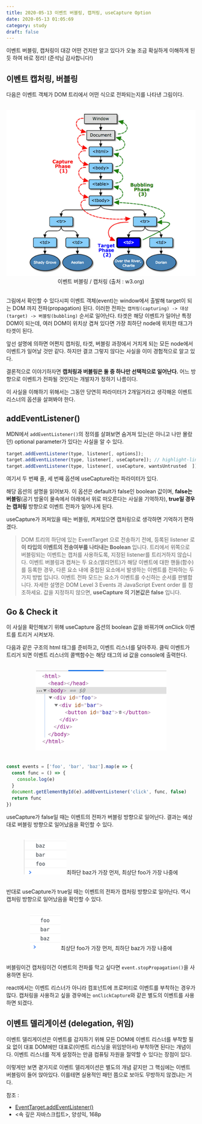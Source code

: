 ```yaml
---
title: 2020-05-13 이벤트 버블링, 캡처링, useCapture Option
date: 2020-05-13 01:05:69
category: study
draft: false
---
```


이벤트 버블링, 캡처링이 대강 어떤 건지만 알고 있다가 오늘 조금 확실하게 이해하게 된 듯 하여 바로 정리! (준석님 감사합니다!)

## 이벤트 캡처링, 버블링

다음은 이벤트 객체가 DOM 트리에서 어떤 식으로 전파되는지를 나타낸 그림이다.

<br>

<div align="center"><img src="./images/051304.png" />이벤트 버블링 / 캡처링 (출처 : w3.org)</div>

<br>

그림에서 확인할 수 있다시피 이벤트 객체(event)는 window에서 출발해 target이 되는 DOM 까지 전파(propagation) 된다. 이러한 전파는 `캡처링(capturing) -> 대상(target) -> 버블링(bubbling)` 순서로 일어난다. 타겟은 해당 이벤트가 일어난 특정 DOM이 되는데, 여러 DOM이 위치상 겹쳐 있다면 가장 최하단 node에 위치한 태그가 타겟이 된다.

앞선 설명에 의하면 어쩐지 캡처링, 타겟, 버블링 과정에서 거치게 되는 모든 node에서 이벤트가 일어날 것만 같다. 하지만 결코 그렇지 않다는 사실을 이미 경험적으로 알고 있다.

결론적으로 이야기하자면 **캡처링과 버블링은 둘 중 하나만 선택적으로 일어난다.** 어느 방향으로 이벤트가 전파될 것인지는 개발자가 정하기 나름이다.

이 사실을 이해하기 위해서는 그동안 당연히 파라미터가 2개일거라고 생각해온 이벤트 리스너의 옵션을 살펴봐야 한다.

## addEventListener()

MDN에서 `addEventListener()`의 정의를 살펴보면 숨겨져 있는(은 아니고 나만 몰랐던) optional parameter가 있다는 사실을 알 수 있다.

```js
target.addEventListener(type, listener[, options]);
target.addEventListener(type, listener[, useCapture]); // highlight-line
target.addEventListener(type, listener[, useCapture, wantsUntrusted  ]); // Gecko/Mozilla only
```

여기서 두 번째 줄, 세 번째 옵션에 useCapture라는 파라미터가 있다.

해당 옵션의 설명을 읽어보자. 이 옵션은 default가 false인 boolean 값이며, **false는 버블링**(공기 방울이 물속에서 아래에서 위로 떠오른다는 사실을 기억하자), **true일 경우는 캡처링** 방향으로 이벤트 전파가 일어나게 된다.

useCapture가 꺼져있을 때는 버블링, 켜져있으면 캡처링으로 생각하면 기억하기 편하겠다.

> DOM 트리의 하단에 있는 EventTarget 으로 전송하기 전에, 등록된 listener 로 **이 타입의 이벤트의 전송여부를 나타내는 Boolean** 입니다. 트리에서 위쪽으로 버블링되는 이벤트는 캡처를 사용하도록, 지정된 listener를 트리거하지 않습니다. 이벤트 버블링과 캡쳐는 두 요소(엘리먼트)가 해당 이벤트에 대한 핸들(함수)를 등록한 경우, 다른 요소 내에 중첩된 요소에서 발생하는 이벤트를 전파하는 두 가지 방법 입니다. 이벤트 전파 모드는 요소가 이벤트를 수신하는 순서를 판별합니다. 자세한 설명은 DOM Level 3 Events 과 JavaScript Event order 를 참조하세요. 값을 지정하지 않으면, **useCapture 의 기본값은 false** 입니다.

## Go & Check it

이 사실을 확인해보기 위해 useCapture 옵션의 boolean 값을 바꿔가며 onClick 이벤트를 트리거 시켜보자.

다음과 같은 구조의 html 태그를 준비하고, 이벤트 리스너를 달아주자. 클릭 이벤트가 트리거 되면 이벤트 리스너의 콜백함수는 해당 태그의 id 값을 console에 출력한다.

<br>

<div align="center"><img src="./images/051301.png" /></div>

<br>

```js
const events = ['foo', 'bar', 'baz'].map(e => {
  const func = () => {
    console.log(e)
  }
  document.getElementById(e).addEventListener('click', func, false)
  return func
})
```

useCapture가 false일 때는 이벤트의 전파가 버블링 방향으로 일어난다. 결과는 예상대로 버블링 방향으로 일어났음을 확인할 수 있다.

<br>

<div align="center"><img src="./images/051302.png" />최하단 baz가 가장 먼저, 최상단 foo가 가장 나중에</div>

<br>

반대로 useCapture가 true일 때는 이벤트의 전파가 캡처링 방향으로 일어난다. 역시 캡처링 방향으로 일어났음을 확인할 수 있다.

<br>

<div align="center"><img src="./images/051303.png" />최상단 foo가 가장 먼저, 최하단 baz가 가장 나중에</div>

<br>

버블링이건 캡처링이건 이벤트의 전파를 막고 싶다면 `event.stopPropagation()`을 사용하면 된다.

react에서는 이벤트 리스너가 아니라 컴포넌트에 프로퍼티로 이벤트를 부착하는 경우가 많다. 캡처링을 사용하고 싶을 경우에는 `onClickCapture`와 같은 별도의 이벤트를 사용하면 되겠다.

## 이벤트 델리게이션 (delegation, 위임)

이벤트 델리게이션은 이벤트를 감지하기 위해 모든 DOM에 이벤트 리스너를 부착할 필요 없이 대표 DOM에만 대표로(이벤트 리스닝을 위임받아서) 부착하면 된다는 개념이다. 이벤트 리스너를 적게 설정하는 만큼 컴퓨팅 자원을 절약할 수 있다는 장점이 있다.

이렇게만 보면 곁가지로 이벤트 델리게이션은 별도의 개념 같지만 그 핵심에는 이벤트 버블링이 들어 앉아있다. 이를테면 실용적인 패턴 쯤으로 보아도 무방하지 않겠냐는 거다.

참조 :

- [EventTarget.addEventListener()](https://developer.mozilla.org/ko/docs/Web/API/EventTarget/addEventListener)
- <속 깊은 자바스크립트>, 양성익, 168p
